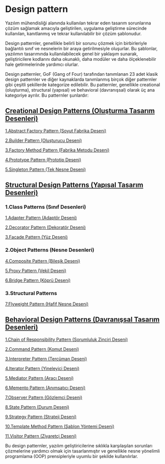 # Design pattern

Yazılım mühendisliği alanında kullanılan tekrar eden tasarım sorunlarına çözüm sağlamak amacıyla geliştirilen, uygulama
geliştirme sürecinde kullanılan, kanıtlanmış ve tekrar kullanılabilir bir çözüm şablonudur.

Design patternler, genellikle belirli bir sorunu çözmek için birbirleriyle bağlantılı sınıf ve nesnelerin bir araya
getirilmesiyle oluşurlar. Bu şablonlar, yazılımın tasarımında kullanılabilecek genel bir yaklaşım sunarak,
geliştiricilere kodlarını daha okunaklı, daha modüler ve daha ölçeklenebilir hale getirmelerinde yardımcı olurlar.

Design patternler, GoF (Gang of Four) tarafından tanımlanan 23 adet klasik design patternler ve diğer kaynaklarda
tanımlanmış birçok diğer patternler gibi çeşitli şekillerde kategorize edilebilir. Bu patternler, genellikle
creational (oluşturma), structural (yapısal) ve behavioral (davranışsal) olarak üç ana kategoriye ayrılır. Bu patternler
şunlardır:

## [Creational Design Patterns (Oluşturma Tasarım Desenleri)](creational-design-patterns)

[1.Abstract Factory Pattern (Soyut Fabrika Deseni)](https://github.com/hamzadurak/design-pattern/creational-design-patterns/abstract-factory-pattern)

[2.Builder Pattern (Oluşturucu Deseni)](https://github.com/hamzadurak/design-pattern/creational-design-patterns/builder-pattern)

[3.Factory Method Pattern (Fabrika Metodu Deseni)](https://github.com/hamzadurak/design-pattern/creational-design-patterns/factory-method-pattern)

[4.Prototype Pattern (Prototip Deseni)](https://github.com/hamzadurak/design-pattern/creational-design-patterns/prototype-pattern)

[5.Singleton Pattern (Tek Nesne Deseni)](https://github.com/hamzadurak/design-pattern/creational-design-patterns/singleton-pattern)

## [Structural Design Patterns (Yapısal Tasarım Desenleri)](https://github.com/hamzadurak/design-pattern/structural-design-patterns)

### 1.Class Patterns (Sınıf Desenleri)

[1.Adapter Pattern (Adaptör Deseni)](https://github.com/hamzadurak/design-pattern/structural-design-patterns/adapter-pattern)

[2.Decorator Pattern (Dekoratör Deseni)](https://github.com/hamzadurak/design-pattern/structural-design-patterns/decorator-pattern)

[3.Facade Pattern (Yüz Deseni)](https://github.com/hamzadurak/design-pattern/structural-design-patterns/facade-pattern)

### 2.Object Patterns (Nesne Desenleri)

[4.Composite Pattern (Bileşik Deseni)](https://github.com/hamzadurak/design-pattern/structural-design-patterns/composite-pattern)

[5.Proxy Pattern (Vekil Deseni)](https://github.com/hamzadurak/design-pattern/structural-design-patterns/proxy-pattern)

[6.Bridge Pattern (Köprü Deseni)](https://github.com/hamzadurak/design-pattern/structural-design-patterns/bridge-pattern)

### 3.Structural Patterns

[7.Flyweight Pattern (Hafif Nesne Deseni)](https://github.com/hamzadurak/design-pattern/structural-design-patterns/proxy-pattern)

## [Behavioral Design Patterns (Davranışsal Tasarım Desenleri)](https://github.com/hamzadurak/design-pattern/behavioral-design-patterns)

[1.Chain of Responsibility Pattern (Sorumluluk Zinciri Deseni)](https://github.com/hamzadurak/design-pattern/behavioral-design-patterns/chain-of-responsibility-attern)

[2.Command Pattern (Komut Deseni)](https://github.com/hamzadurak/design-pattern/behavioral-design-patterns/command-pattern)

[3.Interpreter Pattern (Tercüman Deseni)](https://github.com/hamzadurak/design-pattern/behavioral-design-patterns/interpreter-pattern)

[4.Iterator Pattern (Yineleyici Deseni)](https://github.com/hamzadurak/design-pattern/behavioral-design-patterns/iterator-pattern)

[5.Mediator Pattern (Aracı Deseni)](https://github.com/hamzadurak/design-pattern/behavioral-design-patterns/mediator-pattern)

[6.Memento Pattern (Anımsatıcı Deseni)](https://github.com/hamzadurak/design-pattern/behavioral-design-patterns/memento-pattern)

[7.Observer Pattern (Gözlemci Deseni)](https://github.com/hamzadurak/design-pattern/behavioral-design-patterns/observer-pattern)

[8.State Pattern (Durum Deseni)](https://github.com/hamzadurak/design-pattern/behavioral-design-patterns/state-pattern)

[9.Strategy Pattern (Strateji Deseni)](https://github.com/hamzadurak/design-pattern/behavioral-design-patterns/strategy-pattern)

[10.Template Method Pattern (Şablon Yöntemi Deseni)](https://github.com/hamzadurak/design-pattern/behavioral-design-patterns/template-method-pattern)

[11.Visitor Pattern (Ziyaretçi Deseni)](https://github.com/hamzadurak/design-pattern/behavioral-design-patterns/visitor-pattern)

Bu design patternler, yazılım geliştiricilerine sıklıkla karşılaşılan sorunları çözmelerine yardımcı olmak için
tasarlanmıştır ve genellikle nesne yönelimli programlama (OOP) prensipleriyle uyumlu bir şekilde kullanılırlar.
